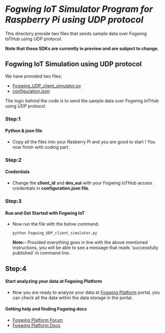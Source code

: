 # _Fogwing IoT Simulator Program for Raspberry Pi using UDP protocol_
This directory provide two files that sends sample data over Fogwing IoTHub using UDP protocol.

**Note that these SDKs are currently in preview and are subject to change.**

## Fogwing IoT Simulation using UDP protocol
We have provided two files:
* [Fogwing_UDP_client_simulator.py](https://github.com/factana/fogwing-simulator-for-udp/blob/master/Fogwing_UDP_client_simulator.py)
* [configuration.json](https://github.com/factana/fogwing-simulator-for-udp/blob/master/configuration.json)

The logic behind the code is to send the sample data over Fogwing
IoTHub using UDP protocol.

### Step:1
#### Python & json file
* Copy all the files into your Rasberry Pi and 
  you are good to start ! You now finish with coding part.
  
### Step:2
#### Credentials
* Change the **client_id** and **dev_eui** with your Fogwing IoTHub access
  credentials in **configuration.json file**.  
  

### Step:3
#### Run and Get Started with Fogwing IoT
* Now run the file with the below command.
    ```
    python Fogwing_UDP_client_simulator.py
    ```
  **Note:-** Provided everything goes in line with the above mentioned instructions,
         you will be able to see a message that reads 'successfully published' in command line.

## Step:4
#### Start analyzing your data at Fogwing Platform
* Now you are ready to analyze your data at [Fogwing Platform](https://enterprise.fogwing.net/) portal,
  you can check all the data within the data storage in the portal.
  
 #### Getting help and finding Fogwing docs
 * [Fogwing Platform Forum]()
 * [Fogwing Platform Docs](https://docs.fogwing.io/)
